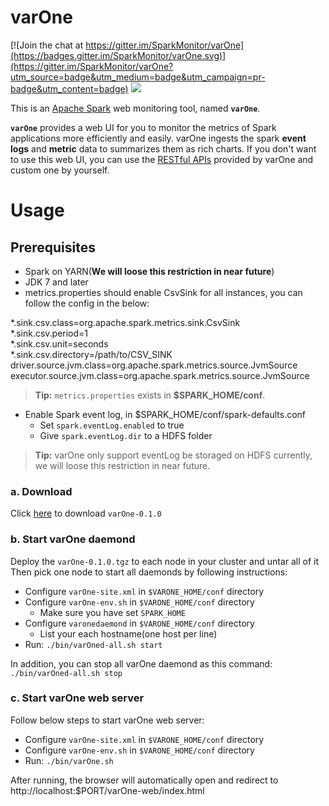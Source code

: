 **varOne**
===================

[![Join the chat at https://gitter.im/SparkMonitor/varOne](https://badges.gitter.im/SparkMonitor/varOne.svg)](https://gitter.im/SparkMonitor/varOne?utm_source=badge&utm_medium=badge&utm_campaign=pr-badge&utm_content=badge)
<img src='https://camo.githubusercontent.com/f13f65be9c204005ea436187041a7145e70885f8/687474703a2f2f692e696d6775722e636f6d2f6d726f733944762e706e67' />

This is an [Apache Spark](http://spark.apache.org/) web monitoring tool, named **```varOne```**.

**```varOne```** provides a web UI for you to monitor the metrics of Spark applications more efficiently and easily. varOne ingests the spark **event logs** and **metric** data to summarizes them as rich charts. If you don't want to use this web UI, you can use the [RESTful APIs](/docs/api.md) provided by varOne and custom one by yourself.


# **Usage**

## Prerequisites
- Spark on YARN(**We will loose this restriction in near future**)
- JDK 7 and later
- metrics.properties should enable CsvSink for all instances, you can follow the config in the below:
<div>
*.sink.csv.class=org.apache.spark.metrics.sink.CsvSink</br>
*.sink.csv.period=1</br>
*.sink.csv.unit=seconds</br>
*.sink.csv.directory=/path/to/CSV_SINK</br>
driver.source.jvm.class=org.apache.spark.metrics.source.JvmSource</br>
executor.source.jvm.class=org.apache.spark.metrics.source.JvmSource</br>
</div>

> **Tip:** ```metrics.properties``` exists in **$SPARK_HOME/conf**.

- Enable Spark event log, in $SPARK_HOME/conf/spark-defaults.conf
  * Set ```spark.eventLog.enabled``` to true
  * Give ```spark.eventLog.dir``` to a HDFS folder

> **Tip:** varOne only support eventLog be storaged on HDFS currently, we will loose this restriction in near future.


### a. Download

Click [here](http://sparkmonitor.github.io/varOne/varOne-0.1.0.tgz) to download ```varOne-0.1.0```

### b. Start varOne daemond
Deploy the ```varOne-0.1.0.tgz``` to each node in your cluster and untar all of it   
Then pick one node to start all daemonds by following instructions:
* Configure ```varOne-site.xml``` in ```$VARONE_HOME/conf``` directory
* Configure ```varOne-env.sh``` in ```$VARONE_HOME/conf``` directory
  - Make sure you have set ```SPARK_HOME```
* Configure ```varonedaemond``` in ```$VARONE_HOME/conf``` directory
  - List your each hostname(one host per line)
* Run: ```./bin/varOned-all.sh start```

In addition, you can stop all varOne daemond as this command: ```./bin/varOned-all.sh stop```

### c. Start varOne web server
Follow below steps to start varOne web server:
* Configure ```varOne-site.xml``` in ```$VARONE_HOME/conf``` directory
* Configure ```varOne-env.sh``` in ```$VARONE_HOME/conf``` directory
* Run: ```./bin/varOne.sh```

After running, the browser will automatically open and redirect to http://localhost:$PORT/varOne-web/index.html
